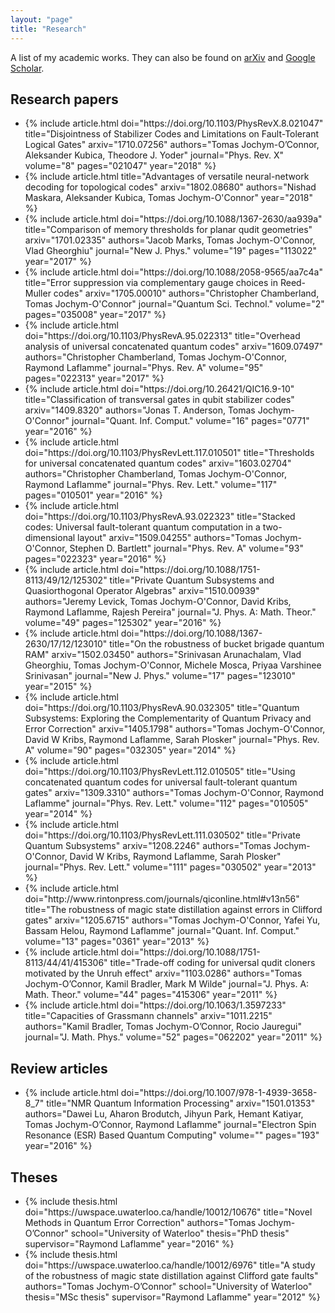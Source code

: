 ```yaml
---
layout: "page"
title: "Research"
---
```


A list of my academic works. They can also be found on [arXiv](https://arxiv.org/search/?searchtype=author&query=Jochym-O%27Connor%2C+T) and [Google Scholar](https://scholar.google.ca/citations?user=eZhvZL4AAAAJ&hl=en).

## Research papers
<ul>
  <li>
    {% include article.html
        doi="https://doi.org/10.1103/PhysRevX.8.021047"
        title="Disjointness of Stabilizer Codes and Limitations on Fault-Tolerant Logical Gates"  
        arxiv="1710.07256"
        authors="Tomas Jochym-O’Connor, Aleksander Kubica, Theodore J. Yoder"
        journal="Phys. Rev. X"
        volume="8"
        pages="021047"
        year="2018"
    %}
  </li>
  <li>
    {% include article.html
        title="Advantages of versatile neural-network decoding for topological codes"  
        arxiv="1802.08680"
        authors="Nishad Maskara, Aleksander Kubica, Tomas Jochym-O'Connor"
        year="2018"
    %}
  </li>
  <li>
    {% include article.html
        doi="https://doi.org/10.1088/1367-2630/aa939a"
        title="Comparison of memory thresholds for planar qudit geometries"  
        arxiv="1701.02335"
        authors="Jacob Marks, Tomas Jochym-O'Connor, Vlad Gheorghiu"
        journal="New J. Phys."
        volume="19"
        pages="113022"
        year="2017"
    %}
  </li>
  <li>
    {% include article.html
        doi="https://doi.org/10.1088/2058-9565/aa7c4a"
        title="Error suppression via complementary gauge choices in Reed-Muller codes"  
        arxiv="1705.00010"
        authors="Christopher Chamberland, Tomas Jochym-O'Connor"
        journal="Quantum Sci. Technol."
        volume="2"
        pages="035008"
        year="2017"
    %}
  </li>
  <li>
    {% include article.html
        doi="https://doi.org/10.1103/PhysRevA.95.022313"
        title="Overhead analysis of universal concatenated quantum codes"  
        arxiv="1609.07497"
        authors="Christopher Chamberland, Tomas Jochym-O'Connor, Raymond Laflamme"
        journal="Phys. Rev. A"
        volume="95"
        pages="022313"
        year="2017"
    %}
  </li>
  <li>
    {% include article.html
        doi="https://doi.org/10.26421/QIC16.9-10"
        title="Classification of transversal gates in qubit stabilizer codes"  
        arxiv="1409.8320"
        authors="Jonas T. Anderson, Tomas Jochym-O'Connor"
        journal="Quant. Inf. Comput."
        volume="16"
        pages="0771"
        year="2016"
    %}
  </li>
  <li>
    {% include article.html
        doi="https://doi.org/10.1103/PhysRevLett.117.010501"
        title="Thresholds for universal concatenated quantum codes"  
        arxiv="1603.02704"
        authors="Christopher Chamberland, Tomas Jochym-O'Connor, Raymond Laflamme"
        journal="Phys. Rev. Lett."
        volume="117"
        pages="010501"
        year="2016"
    %}
  </li>
  <li>
    {% include article.html
        doi="https://doi.org/10.1103/PhysRevA.93.022323"
        title="Stacked codes: Universal fault-tolerant quantum computation in a two-dimensional layout"  
        arxiv="1509.04255"
        authors="Tomas Jochym-O'Connor, Stephen D. Bartlett"
        journal="Phys. Rev. A"
        volume="93"
        pages="022323"
        year="2016"
    %}
  </li>
  <li>
    {% include article.html
        doi="https://doi.org/10.1088/1751-8113/49/12/125302"
        title="Private Quantum Subsystems and Quasiorthogonal Operator Algebras"  
        arxiv="1510.00939"
        authors="Jeremy Levick, Tomas Jochym-O'Connor, David Kribs, Raymond Laflamme, Rajesh Pereira"
        journal="J. Phys. A: Math. Theor."
        volume="49"
        pages="125302"
        year="2016"
    %}
  </li>
  <li>
    {% include article.html
        doi="https://doi.org/10.1088/1367-2630/17/12/123010"
        title="On the robustness of bucket brigade quantum RAM"  
        arxiv="1502.03450"
        authors="Srinivasan Arunachalam, Vlad Gheorghiu, Tomas Jochym-O'Connor, Michele Mosca, Priyaa Varshinee Srinivasan"
        journal="New J. Phys."
        volume="17"
        pages="123010"
        year="2015"
    %}
  </li>
  <li>
    {% include article.html
        doi="https://doi.org/10.1103/PhysRevA.90.032305"
        title="Quantum Subsystems: Exploring the Complementarity of Quantum Privacy and Error Correction"  
        arxiv="1405.1798"
        authors="Tomas Jochym-O'Connor, David W Kribs, Raymond Laflamme, Sarah Plosker"
        journal="Phys. Rev. A"
        volume="90"
        pages="032305"
        year="2014"
    %}
  </li>
  <li>
    {% include article.html
        doi="https://doi.org/10.1103/PhysRevLett.112.010505"
        title="Using concatenated quantum codes for universal fault-tolerant quantum gates"  
        arxiv="1309.3310"
        authors="Tomas Jochym-O'Connor, Raymond Laflamme"
        journal="Phys. Rev. Lett."
        volume="112"
        pages="010505"
        year="2014"
    %}
  </li>
  <li>
    {% include article.html
        doi="https://doi.org/10.1103/PhysRevLett.111.030502"
        title="Private Quantum Subsystems"  
        arxiv="1208.2246"
        authors="Tomas Jochym-O'Connor, David W Kribs, Raymond Laflamme, Sarah Plosker"
        journal="Phys. Rev. Lett."
        volume="111"
        pages="030502"
        year="2013"
    %}
  </li>
  <li>
    {% include article.html
        doi="http://www.rintonpress.com/journals/qiconline.html#v13n56"
        title="The robustness of magic state distillation against errors in Clifford gates"  
        arxiv="1205.6715"
        authors="Tomas Jochym-O'Connor, Yafei Yu, Bassam Helou, Raymond Laflamme"
        journal="Quant. Inf. Comput."
        volume="13"
        pages="0361"
        year="2013"
    %}
  </li>
  <li>
    {% include article.html
        doi="https://doi.org/10.1088/1751-8113/44/41/415306"
        title="Trade-off coding for universal qudit cloners motivated by the Unruh effect"  
        arxiv="1103.0286"
        authors="Tomas Jochym-O’Connor, Kamil Bradler, Mark M Wilde"
        journal="J. Phys. A: Math. Theor."
        volume="44"
        pages="415306"
        year="2011"
    %}
  </li>
  <li>
    {% include article.html
        doi="https://doi.org/10.1063/1.3597233"
        title="Capacities of Grassmann channels"  
        arxiv="1011.2215"
        authors="Kamil Bradler, Tomas Jochym-O’Connor, Rocio Jauregui"
        journal="J. Math. Phys."
        volume="52"
        pages="062202"
        year="2011"
    %}
  </li>
</ul>

## Review articles
<ul>
<li>
  {% include article.html
      doi="https://doi.org/10.1007/978-1-4939-3658-8_7"
      title="NMR Quantum Information Processing"  
      arxiv="1501.01353"
      authors="Dawei Lu, Aharon Brodutch, Jihyun Park, Hemant Katiyar, Tomas Jochym-O’Connor, Raymond Laflamme"
      journal="Electron Spin Resonance (ESR) Based Quantum Computing"
      volume=""
      pages="193"
      year="2016"
  %}
</li>
</ul>

## Theses
<ul>
  <li>
    {% include thesis.html
        doi="https://uwspace.uwaterloo.ca/handle/10012/10676"
        title="Novel Methods in Quantum Error Correction"  
        authors="Tomas Jochym-O’Connor"
        school="University of Waterloo"
        thesis="PhD thesis"
        supervisor="Raymond Laflamme"
        year="2016"
    %}
  </li>
  <li>
    {% include thesis.html
        doi="https://uwspace.uwaterloo.ca/handle/10012/6976"
        title="A study of the robustness of magic state distillation against Clifford gate faults"  
        authors="Tomas Jochym-O’Connor"
        school="University of Waterloo"
        thesis="MSc thesis"
        supervisor="Raymond Laflamme"
        year="2012"
    %}
  </li>
</ul>
